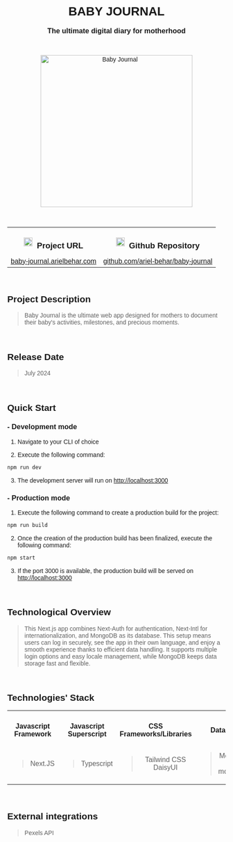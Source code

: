 <link rel="preconnect" href="https://fonts.googleapis.com">
<link rel="preconnect" href="https://fonts.gstatic.com" crossorigin>
<link href="https://fonts.googleapis.com/css2?family=Montserrat:ital,wght@0,100..900;1,100..900&display=swap" rel="stylesheet">

<style>
    * {

    }

    .icon-title-container {
        display: flex;
        flex-direction: row;
        justify-content: center;
        align-items: center;
    }

    .icon {
        height: 20px; 
        width: auto; 
        margin-right: 10px;
    }

    .title-next-to-icon {
        margin-bottom: 10px; 
        display: inline-block;
    }

</style>

<div style='font-family: "Montserrat", sans-serif; font-optical-sizing: autoм font-weight: 400; font-style: normal;'>

<h1 align="center" style="text-transform: uppercase">BABY JOURNAL</h1>
<h3 align="center" style="margin-top: 1px; text-align: center;" >The ultimate digital diary for motherhood</h3>

<br />

<p align="center">
    <img style="height: 350px; width: auto" alt="Baby Journal" src="https://github-repositories-images.s3.eu-central-1.amazonaws.com/baby-journal.png">
</p>

<br />

<table align="center" style="width:100%;">
  <tr>
    <th align="center">
        <div style="display: flex; flex-direction: row; justify-content: center; align-items: center;">
            <img align="center" alt="Link" style="height: 20px; width: auto; margin-right: 10px;" src="https://github-repositories-images.s3.eu-central-1.amazonaws.com/link.png">
            <h3 align="center" style="margin-bottom: 10px; display: inline-block;">Project URL</h3>
        </div>
    </th>
    <th align="center">
        <div style="display: flex; flex-direction: row; justify-content: center; align-items: center;">
            <img align="center" alt="Github" style="height: 20px; width: auto; margin-right: 10px;" src="https://github-repositories-images.s3.eu-central-1.amazonaws.com/github.png">
            <h3 align="center" style="margin-bottom: 10px; display: inline-block;">Github Repository</h3>
        </div>
    </th>
  </tr>
  <tr>
    <td align="center">
        <a align="center" href="https://baby-journal.arielbehar.com/" target="_blank">baby-journal.arielbehar.com</a>
    </td>
    <td align="center">
        <a href="https://github.com/ariel-behar/baby-journal" target="_blank">github.com/ariel-behar/baby-journal</a>
    </td>
  </tr>
</table>

<br />

<h2>Project Description</h2>

>Baby Journal is the ultimate web app designed for mothers to document their baby's activities, milestones, and precious moments.

<br />

<h2>Release Date</h2>

>July 2024

<br />

<h2>Quick Start</h2>

<h3>- Development mode</h3>

1. Navigate to your CLI of choice

2. Execute the following command:

```bash
npm run dev
```

3. The development server will run on [http://localhost:3000](http://localhost:3000)

<h3>- Production mode</h3>

1. Execute the following command to create a production build for the project:
```bash
npm run build
```

2. Once the creation of the production build has been finalized, execute the following command:
```bash
npm start
```
3. If the port 3000 is available, the production build will be served on [http://localhost:3000](http://localhost:3000)

<br />

<h2>Technological Overview</h2>

>This Next.js app combines Next-Auth for authentication, Next-Intl for internationalization, and MongoDB as its database. This setup means users can log in securely, see the app in their own language, and enjoy a smooth experience thanks to efficient data handling. It supports multiple login options and easy locale management, while MongoDB keeps data storage fast and flexible. 

<br />

<h2>Technologies' Stack</h2>

<table align="center" style="width:100%;">
  <tr>
    <th align="center">
        <h4 align="center" style="margin-bottom: 10px;">
            Javascript Framework
        </h4>
    </th>
    <th align="center">
        <h4 align="center" style="margin-bottom: 10px;">
            Javascript Superscript
        </h4>
    </th>
        <th align="center">
        <h4 align="center" style="margin-bottom: 10px;">
            CSS Frameworks/Libraries
        </h4>
    </th>
    </th>
        <th align="center">
        <h4 align="center" style="margin-bottom: 10px;">
            Database
        </h4>
    </th>
            <th align="center">
        <h4 align="center" style="margin-bottom: 10px;">
            Internationalization
        </h4>
    </th>
   
  </tr>
  <tr>
    <td align="center">
        <blockquote>Next.JS</blockquote>
    </td>
    <td align="center">
        <blockquote>Typescript</blockquote>
    </td>
    <td align="center">
        <blockquote>
            Tailwind CSS
            <br />
            DaisyUI
        </blockquote>
    </td>
     <td align="center">
        <blockquote>
            Mongo DB 
            <br />
            (+ mongoose)
        </blockquote>
    </td>
     <td align="center">
        <blockquote>
            Next Intl
        </blockquote>
    </td>
  </tr>
</table>

<!-- 

<h3>Javascript Framework</h3> 

>Next.JS

<h3>Javascript Superscript</h3> 

>Typescript

<h3>CSS Frameworks/Libraries</h3>

>Tailwind CSS
>
>DaisyUI

<h3>Database</h3>

>Mongo DB (+ mongoose)

<h3>Internationalization</h3>

>Next Intl


 -->

<br />

<h2>External integrations</h2>

>Pexels API

<!-- <br /> -->
<!-- <h2>Specs</h2> -->
